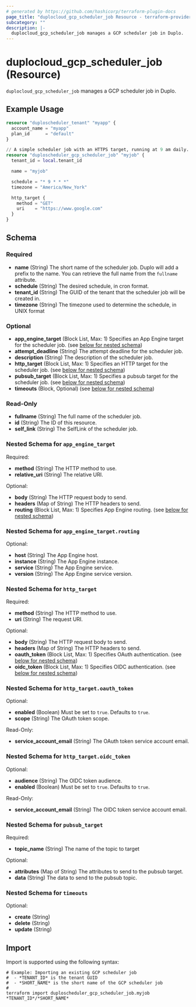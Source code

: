 ```yaml
---
# generated by https://github.com/hashicorp/terraform-plugin-docs
page_title: "duplocloud_gcp_scheduler_job Resource - terraform-provider-duplocloud"
subcategory: ""
description: |-
  duplocloud_gcp_scheduler_job manages a GCP scheduler job in Duplo.
---
```


# duplocloud_gcp_scheduler_job (Resource)

`duplocloud_gcp_scheduler_job` manages a GCP scheduler job in Duplo.

## Example Usage

```terraform
resource "duploscheduler_tenant" "myapp" {
  account_name = "myapp"
  plan_id      = "default"
}

// A simple scheduler job with an HTTPS target, running at 9 am daily.
resource "duploscheduler_gcp_scheduler_job" "myjob" {
  tenant_id = local.tenant_id

  name = "myjob"

  schedule = "* 9 * * *"
  timezone = "America/New_York"

  http_target {
    method = "GET"
    uri    = "https://www.google.com"
  }
}
```

<!-- schema generated by tfplugindocs -->
## Schema

### Required

- **name** (String) The short name of the scheduler job.  Duplo will add a prefix to the name.  You can retrieve the full name from the `fullname` attribute.
- **schedule** (String) The desired schedule, in cron format.
- **tenant_id** (String) The GUID of the tenant that the scheduler job will be created in.
- **timezone** (String) The timezone used to determine the schedule, in UNIX format

### Optional

- **app_engine_target** (Block List, Max: 1) Specifies an App Engine target for the scheduler job. (see [below for nested schema](#nestedblock--app_engine_target))
- **attempt_deadline** (String) The attempt deadline for the scheduler job.
- **description** (String) The description of the scheduler job.
- **http_target** (Block List, Max: 1) Specifies an HTTP target for the scheduler job. (see [below for nested schema](#nestedblock--http_target))
- **pubsub_target** (Block List, Max: 1) Specifies a pubsub target for the scheduler job. (see [below for nested schema](#nestedblock--pubsub_target))
- **timeouts** (Block, Optional) (see [below for nested schema](#nestedblock--timeouts))

### Read-Only

- **fullname** (String) The full name of the scheduler job.
- **id** (String) The ID of this resource.
- **self_link** (String) The SelfLink of the scheduler job.

<a id="nestedblock--app_engine_target"></a>
### Nested Schema for `app_engine_target`

Required:

- **method** (String) The HTTP method to use.
- **relative_uri** (String) The relative URI.

Optional:

- **body** (String) The HTTP request body to send.
- **headers** (Map of String) The HTTP headers to send.
- **routing** (Block List, Max: 1) Specifies App Engine routing. (see [below for nested schema](#nestedblock--app_engine_target--routing))

<a id="nestedblock--app_engine_target--routing"></a>
### Nested Schema for `app_engine_target.routing`

Optional:

- **host** (String) The App Engine host.
- **instance** (String) The App Engine instance.
- **service** (String) The App Engine service.
- **version** (String) The App Engine service version.



<a id="nestedblock--http_target"></a>
### Nested Schema for `http_target`

Required:

- **method** (String) The HTTP method to use.
- **uri** (String) The request URI.

Optional:

- **body** (String) The HTTP request body to send.
- **headers** (Map of String) The HTTP headers to send.
- **oauth_token** (Block List, Max: 1) Specifies OAuth authentication. (see [below for nested schema](#nestedblock--http_target--oauth_token))
- **oidc_token** (Block List, Max: 1) Specifies OIDC authentication. (see [below for nested schema](#nestedblock--http_target--oidc_token))

<a id="nestedblock--http_target--oauth_token"></a>
### Nested Schema for `http_target.oauth_token`

Optional:

- **enabled** (Boolean) Must be set to `true`. Defaults to `true`.
- **scope** (String) The OAuth token scope.

Read-Only:

- **service_account_email** (String) The OAuth token service account email.


<a id="nestedblock--http_target--oidc_token"></a>
### Nested Schema for `http_target.oidc_token`

Optional:

- **audience** (String) The OIDC token audience.
- **enabled** (Boolean) Must be set to `true`. Defaults to `true`.

Read-Only:

- **service_account_email** (String) The OIDC token service account email.



<a id="nestedblock--pubsub_target"></a>
### Nested Schema for `pubsub_target`

Required:

- **topic_name** (String) The name of the topic to target

Optional:

- **attributes** (Map of String) The attributes to send to the pubsub target.
- **data** (String) The data to send to the pubsub topic.


<a id="nestedblock--timeouts"></a>
### Nested Schema for `timeouts`

Optional:

- **create** (String)
- **delete** (String)
- **update** (String)

## Import

Import is supported using the following syntax:

```shell
# Example: Importing an existing GCP scheduler job
#  - *TENANT_ID* is the tenant GUID
#  - *SHORT_NAME* is the short name of the GCP scheduler job
#
terraform import duploscheduler_gcp_scheduler_job.myjob *TENANT_ID*/*SHORT_NAME*
```
